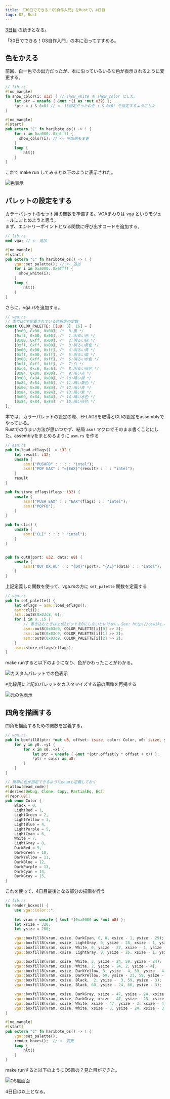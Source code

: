 ```yaml
---
title: 「30日でできる！OS自作入門」をRustで。4日目
tags: OS, Rust
---
```


[3日目](/posts/2019-06-04-haribote-os-in-rust-day3.html) の続きとなる。
<!--more-->
「30日でできる！OS自作入門」の本に沿ってすすめる。

## 色をかえる

前回、白一色での出力だったが、本に沿っていろいろな色が表示されるように変更する。

```rust
// lib.rs
#[no_mangle]
fn show_color(i: u32) { // show_white を show_color にした。
    let ptr = unsafe { &mut *(i as *mut u32) };
    *ptr = i & 0x0f // <- 15固定だったのを i & 0x0f を指定するようにした
}

#[no_mangle]
#[start]
pub extern "C" fn haribote_os() -> ! {
    for i in 0xa000..0xaffff {
      show_color(i); // <- 呼出側も変更
    }
    loop {
        hlt()
    }
}
```

これで make run してみると以下のように表示された。

<img src="/images/20190605/default_palette.png" class="blog-img img-responsive" alt="色表示" title="色表示" />

## パレットの設定をする

カラーパレットのセット用の関数を準備する。VGAまわりは vga というモジュールにまとめようと思う。  
まず、エントリーポイントとなる関数に呼び出すコードを追加する。

```rust
// lib.rs
mod vga; // <- 追加

#[no_mangle]
#[start]
pub extern "C" fn haribote_os() -> ! {
    vga::set_palette(); // <- 追加
    for i in 0xa000..0xaffff {
      show_white(i);
    }
    loop {
        hlt()
    }
}
```

さらに、vga.rsを追加する。

```rust
// vga.rs
// 本ではCで定義されている色設定の定数
const COLOR_PALETTE: [[u8; 3]; 16] = [
	[0x00, 0x00, 0x00],	/*  0:黒 */
	[0xff, 0x00, 0x00],	/*  1:明るい赤 */
	[0x00, 0xff, 0x00],	/*  2:明るい緑 */
	[0xff, 0xff, 0x00],	/*  3:明るい黄色 */
	[0x00, 0x00, 0xff],	/*  4:明るい青 */
	[0xff, 0x00, 0xff],	/*  5:明るい紫 */
	[0x00, 0xff, 0xff],	/*  6:明るい水色 */
	[0xff, 0xff, 0xff],	/*  7:白 */
	[0xc6, 0xc6, 0xc6],	/*  8:明るい灰色 */
	[0x84, 0x00, 0x00],	/*  9:暗い赤 */
	[0x00, 0x84, 0x00],	/* 10:暗い緑 */
	[0x84, 0x84, 0x00],	/* 11:暗い黄色 */
	[0x00, 0x00, 0x84],	/* 12:暗い青 */
	[0x84, 0x00, 0x84],	/* 13:暗い紫 */
	[0x00, 0x84, 0x84],	/* 14:暗い水色 */
	[0x84, 0x84, 0x84]	/* 15:暗い灰色 */
];
```

本では、カラーパレットの設定の際、EFLAGSを取得とCLIの設定をassemblyでやっている。  
Rustでのうまい方法が思いつかず、結局 `asm!` マクロでそのまま書くことにした。assemblyをまとめるように `asm.rs` を作る

```rust
// asm.rs
pub fn load_eflags() -> i32 {
    let result: i32;
    unsafe {
        asm!("PUSHFD" : : : : "intel");
        asm!("POP EAX" : "={EAX}"(result) : : : "intel");
    }
    result
}

pub fn store_eflags(flags: i32) {
    unsafe {
        asm!("PUSH EAX" : : "EAX"(flags) : : "intel");
        asm!("POPFD");
    }
}

pub fn cli() {
    unsafe {
        asm!("CLI" : : : : "intel");
    }
}


pub fn out8(port: u32, data: u8) {
    unsafe {
        asm!("OUT DX,AL" : : "{DX}"(port), "{AL}"(data) : : "intel");
    }
}
```

上記定義した関数を使って、vga.rsの方に `set_palette` 関数を定義する

```rust
// vga.rs
pub fn set_palette() {
    let eflags = asm::load_eflags();
    asm::cli();
    asm::out8(0x03c8, 0);
    for i in 0..15 {
        // 書き込むときは上位2ビットを0にしないといけない。See: http://oswiki.osask.jp/?VGA#o2d4bfd3
        asm::out8(0x03c9, COLOR_PALETTE[i][0] >> 2);
        asm::out8(0x03c9, COLOR_PALETTE[i][1] >> 2);
        asm::out8(0x03c9, COLOR_PALETTE[i][2] >> 2);
    }
    asm::store_eflags(eflags);
}
```

make runすると以下のようになり、色がかわったことがわかる。

<img src="/images/20190605/custom_palette.png" class="blog-img img-responsive" alt="カスタムパレットでの色表示" title="カスタムパレットでの色表示" />

※比較用に上記のパレットをカスタマイズする前の画像を再掲する

<img src="/images/20190605/default_palette.png" class="blog-img img-responsive" alt="元の色表示" title="元の色表示" />

## 四角を描画する

四角を描画するための関数を定義する。

```rust
// vga.rs
pub fn boxfill8(ptr: *mut u8, offset: isize, color: Color, x0: isize, y0: isize, x1: isize, y1: isize) {
    for y in y0..=y1 {
        for x in x0..=x1 {
            let ptr = unsafe { &mut *(ptr.offset(y * offset + x)) };
            *ptr = color as u8;
        }
    }
}

// 簡単に色が指定できるようにenumも定義しておく
#[allow(dead_code)]
#[derive(Debug, Clone, Copy, PartialEq, Eq)]
#[repr(u8)]
pub enum Color {
    Black = 0,
    LightRed = 1,
    LightGreen = 2,
    LightYellow = 3,
    LightBlue = 4,
    LightPurple = 5,
    LightCyan = 6,
    White = 7,
    LightGray = 8,
    DarkRed = 9,
    DarkGreen = 10,
    DarkYellow = 11,
    DarkBlue = 12,
    DarkPurple = 13,
    DarkCyan = 14,
    DarkGray = 15,
}
```

これを使って、4日目最後となる部分の描画を行う

```rust
// lib.rs
fn render_boxes() {
    use vga::Color::*;
    
    let vram = unsafe { &mut *(0xa0000 as *mut u8) };
	let xsize = 320;
	let ysize = 200;

	vga::boxfill8(vram, xsize, DarkCyan, 0, 0, xsize - 1, ysize - 29);
	vga::boxfill8(vram, xsize, LightGray, 0, ysize - 28, xsize - 1, ysize - 28);
	vga::boxfill8(vram, xsize, White, 0, ysize - 27, xsize - 1, ysize - 27);
	vga::boxfill8(vram, xsize, LightGray, 0, ysize - 26, xsize - 1, ysize - 1);

	vga::boxfill8(vram, xsize, White, 3, ysize - 24, 59, ysize - 24);
	vga::boxfill8(vram, xsize, White, 2, ysize - 24, 2, ysize - 4);
	vga::boxfill8(vram, xsize, DarkYellow, 3, ysize - 4, 59, ysize - 4);
	vga::boxfill8(vram, xsize, DarkYellow, 59, ysize - 23, 59, ysize - 5);
	vga::boxfill8(vram, xsize, Black,  2, ysize -  3, 59, ysize - 3);
	vga::boxfill8(vram, xsize, Black, 60, ysize - 24, 60, ysize - 3);

	vga::boxfill8(vram, xsize, DarkGray, xsize - 47, ysize - 24, xsize - 4, ysize - 24);
	vga::boxfill8(vram, xsize, DarkGray, xsize - 47, ysize - 23, xsize - 47, ysize - 4);
	vga::boxfill8(vram, xsize, White, xsize - 47, ysize - 3, xsize - 4, ysize - 3);
	vga::boxfill8(vram, xsize, White, xsize - 3, ysize - 24, xsize - 3, ysize - 3);
}

#[no_mangle]
#[start]
pub extern "C" fn haribote_os() -> ! {
    vga::set_palette();
    render_boxes();  // <- 変更
    loop {
        hlt()
    }
}
```

make runすると以下のようにOS風の？見た目ができた。

<img src="/images/20190605/default_palette.png" class="blog-img img-responsive" alt="OS風画面" title="OS風画面" />

4日目は以上となる。
